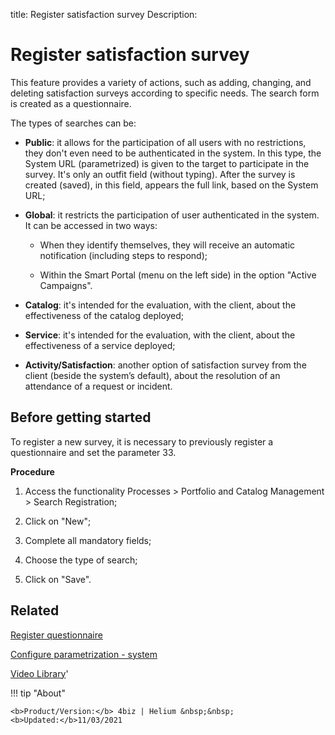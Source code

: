 title: Register satisfaction survey
Description: 

# Register satisfaction survey

This feature provides a variety of actions, such as adding, changing, and deleting satisfaction surveys according to specific needs. The search form is created as a questionnaire.

The types of searches can be:

- **Public**: it allows for the participation of all users with no restrictions, they don't even need to be authenticated in the system. In this type, the System URL (parametrized) is given to the target to participate in the survey. It's only an outfit field (without typing). After the survey is created (saved), in this field, appears the full link, based on the System URL;

- **Global**: it restricts the participation of user authenticated in the system. It can be accessed in two ways:

    - When they identify themselves, they will receive an automatic notification (including steps to respond);

    - Within the Smart Portal (menu on the left side) in the option "Active Campaigns".

-   **Catalog**: it's intended for the evaluation, with the client, about the effectiveness of the catalog deployed;

-   **Service**: it's intended for the evaluation, with the client, about the effectiveness of a service deployed;

-   **Activity/Satisfaction**: another option of satisfaction survey from the client (beside the system’s default), about the resolution of an attendance of a request or incident.


## Before getting started

To register a new survey, it is necessary to previously register a questionnaire and set the parameter 33.

**Procedure**

1.	Access the functionality Processes > Portfolio and Catalog Management > Search Registration;

2.	Click on "New";

3.	Complete all mandatory fields;

4.	Choose the type of search;

5.	Click on "Save".


Related
-------

[Register questionnaire](/en-us/4biz-helium/platform-administration/questionnaires/questionaires-management/register-questionnaire.html)

[Configure parametrization - system](/en-us/4biz-helium/platform-administration/parameters-list/configure-parametrization-system.html)


<i class='fa fa-youtube-play  fa-2x' style='color:#97ce17;vertical-align: middle;'> </i> [Video Library](https://www.youtube.com/playlist?list=PLB5qK2uzf2RPsG8HdkE7qEHB39yEI_T8y)'

!!! tip "About"

    <b>Product/Version:</b> 4biz | Helium &nbsp;&nbsp;
    <b>Updated:</b>11/03/2021

